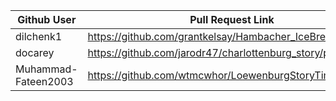 | Github User | Pull Request Link                                                      |
|-------------| -----------------------------------------------------------------------|
| dilchenk1               | https://github.com/grantkelsay/Hambacher_IceBreaker/pull/8 |
| docarey                 | https://github.com/jarodr47/charlottenburg_story/pull/1    |
| Muhammad-Fateen2003     | https://github.com/wtmcwhor/LoewenburgStoryTime/pull/3     |
